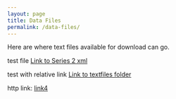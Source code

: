 ```yaml
---
layout: page
title: Data Files
permalink: /data-files/
---
```


Here are where text files available for download can go.

test file
<a href="https://mss2221.github.io/spa-data/textfiles/xml/series2/subseries_II-1.xml">Link to Series 2 xml</a>

test with relative link
<a href="spa-data/textfiles/xml/series2/subseries_II-1.xml">Link to textfiles folder</a>


http link:
<a href="https://mss2221.github.io/spa-data/datafiles/xml/series2/subseries_II-1.xml">link4</a>
